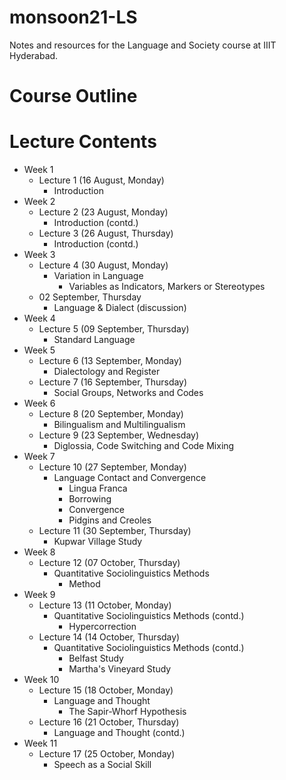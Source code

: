 # monsoon21-LS
Notes and resources for the Language and Society course at IIIT Hyderabad.

# Course Outline

# Lecture Contents
* Week 1
    * Lecture 1 (16 August, Monday)
        - Introduction
* Week 2
    * Lecture 2 (23 August, Monday)
        - Introduction (contd.)
    * Lecture 3 (26 August, Thursday)
        - Introduction (contd.)
* Week 3
    * Lecture 4 (30 August, Monday)
        - Variation in Language
            - Variables as Indicators, Markers or Stereotypes
    * 02 September, Thursday
        - Language & Dialect (discussion)
* Week 4
    * Lecture 5 (09 September, Thursday)
        - Standard Language
* Week 5
    * Lecture 6 (13 September, Monday)
        - Dialectology and Register
    * Lecture 7 (16 September, Thursday)
        - Social Groups, Networks and Codes
* Week 6
    * Lecture 8 (20 September, Monday)
        - Bilingualism and Multilingualism
    * Lecture 9 (23 September, Wednesday)
        - Diglossia, Code Switching and Code Mixing
* Week 7
    * Lecture 10 (27 September, Monday)
        - Language Contact and Convergence
            - Lingua Franca
            - Borrowing
            - Convergence
            - Pidgins and Creoles
    * Lecture 11 (30 September, Thursday)
        - Kupwar Village Study
* Week 8
    * Lecture 12 (07 October, Thursday)
        - Quantitative Sociolinguistics Methods
            - Method
* Week 9
    * Lecture 13 (11 October, Monday)
        - Quantitative Sociolinguistics Methods (contd.)
            - Hypercorrection
    * Lecture 14 (14 October, Thursday)
        - Quantitative Sociolinguistics Methods (contd.)
            - Belfast Study
            - Martha's Vineyard Study
* Week 10
    * Lecture 15 (18 October, Monday)
        - Language and Thought
            - The Sapir-Whorf Hypothesis
    * Lecture 16 (21 October, Thursday)
        - Language and Thought (contd.)
* Week 11
    * Lecture 17 (25 October, Monday)
        - Speech as a Social Skill
